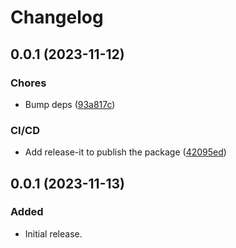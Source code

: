 # Changelog

## 0.0.1 (2023-11-12)


### Chores

* Bump deps ([93a817c](https://github.com/fwextensions/fwidgets/commit/93a817c5a4925b5e723c5a58be4281dba78d363c))


### CI/CD

* Add release-it to publish the package ([42095ed](https://github.com/fwextensions/fwidgets/commit/42095ed73800e3346229b4689529f5e95cd0bb6f))

## 0.0.1 (2023-11-13)

### Added

* Initial release.